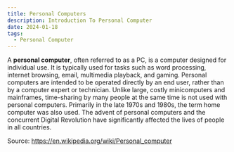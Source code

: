 ```yaml
---
title: Personal Computers
description: Introduction To Personal Computer
date: 2024-01-18
tags:
  - Personal Computer
---
```


A <b>personal computer</b>, often referred to as a PC, is a computer designed for individual use. It is typically used for tasks such as word processing, internet browsing, email, multimedia playback, and gaming. Personal computers are intended to be operated directly by an end user, rather than by a computer expert or technician. Unlike large, costly minicomputers and mainframes, time-sharing by many people at the same time is not used with personal computers. Primarily in the late 1970s and 1980s, the term home computer was also used. The advent of personal computers and the concurrent Digital Revolution have significantly affected the lives of people in all countries.

Source: https://en.wikipedia.org/wiki/Personal_computer